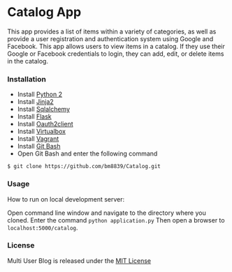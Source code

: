 # Catalog App

  This app provides a list of items within a variety of categories, as well as provide a user registration and authentication system using Google and Facebook. This app allows users to view items in a catalog. If they use their Google or Facebook credentials to login, they can add, edit, or delete items in the catalog.

### Installation

  * Install [Python 2](https://www.python.org/downloads/)
  * Install [Jinja2](http://jinja.pocoo.org/)
  * Install [Sqlalchemy](pythoncentral.io/how-to-install-sqlalchemy/)
  * Install [Flask](http://flask.pocoo.org/docs/0.12/installation/)
  * Install [Oauth2client](https://github.com/google/oauth2client)
  * Install [Virtualbox](https://www.virtualbox.org/wiki/Downloads)
  * Install [Vagrant](https://www.vagrantup.com/downloads.html)
  * Install [Git Bash](https://openhatch.org/missions/windows-setup/install-git-bash)
  * Open Git Bash and enter the following command
  ```
  $ git clone https://github.com/bm8839/Catalog.git
  ```

### Usage

  How to run on local development server:

  Open command line window and navigate to the directory where you cloned. Enter the command  ```python application.py``` Then open a browser to ```localhost:5000/catalog```.

### License
  Multi User Blog is released under the [MIT License](https://github.com/bm8839/Catalog/blob/master/License.txt)
